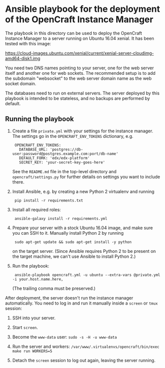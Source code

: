 Ansible playbook for the deployment of the OpenCraft Instance Manager
=====================================================================

The playbook in this directory can be used to deploy the OpenCraft Instance Manager to a server
running on Ubuntu 16.04 xenial.  It has been tested with this image:

https://cloud-images.ubuntu.com/xenial/current/xenial-server-cloudimg-amd64-disk1.img

You need two DNS names pointing to your server, one for the web server itself and another one for
web sockets.  The recommended setup is to add the subdomain "websocket" to the web server domain
name as the web socket domain.

The databases need to run on external servers.  The server deployed by this playbook is intended to
be stateless, and no backups are performed by default.

Running the playbook
--------------------

1. Create a file `private.yml` with your settings for the instance manager.  The settings go in the
   `OPENCRAFT_ENV_TOKENS` dictionary, e.g.

        OPENCRAFT_ENV_TOKENS:
          DATABASE_URL: 'postgres://db-user:password@postgres.example.com:port/db-name'
          DEFAULT_FORK: 'edx/edx-platform'
          SECRET_KEY: 'your-secret-key-goes-here'

   See the `README.md` file in the top-level directory and `opencraft/settings.py` for further details
   on settings you want to include there.

2. Install Ansible, e.g. by creating a new Python 2 virtualenv and running

        pip install -r requirements.txt

3. Install all required roles:

        ansible-galaxy install -r requirements.yml

4. Prepare your server with a stock Ubuntu 16.04 image, and make sure you can SSH to it.  Manually
   install Python 2 by running

        sudo apt-get update && sudo apt-get install -y python

   on the target server.  (Since Ansible requires Python 2 to be present on the target machine, we
   can't use Ansible to install Python 2.)

5. Run the playbook:

        ansible-playbook opencraft.yml -u ubuntu --extra-vars @private.yml -i your.host.name.here,

   (The trailing comma must be preserved.)

After deployment, the server doesn't run the instance manager automatically.  You need to log in
and run it manually inside a `screen` or `tmux` session:

1. SSH into your server.

2. Start `screen`.

3. Become the `www-data` user: `sudo -s -H -u www-data`

4. Run the server and workers: `/var/www/.virtualenvs/opencraft/bin/exec make run WORKERS=5`

5. Detach the `screen` session to log out again, leaving the server running.
